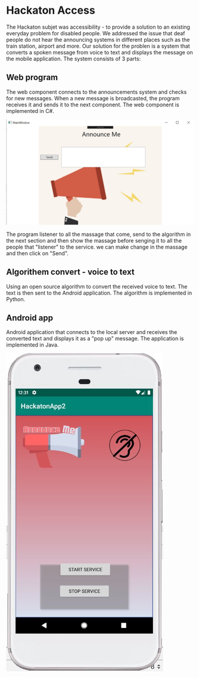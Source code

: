 # Hackaton Access
The Hackaton subjet was accessibility - to provide a solution to an existing everyday problem for disabled people.
We addressed the issue that deaf people do not hear the announcing systems in different places such as the train station, airport and more. Our solution for the problen is a system that converts a spoken message from voice to text and displays the message on the mobile application.
The system consists of 3 parts:

## Web program
The web component connects to the announcements system and checks for new messages. When a new message is broadcasted, the program receives it and sends it to the next component. The web component is implemented in C#.

![](DesHa.JPG)

The program listener to all the massage that come, send to the algorithm in the next section and then show the massage before senging it to all the people that "listener" to the service. 
we can make change in the massage and then click on "Send". 

## Algorithem convert - voice to text
Using an open source algorithm to convert the received voice to text. The text is then sent to the Android application. The algorithm is implemented in Python.

## Android app
Android application that connects to the local server and receives the converted text and displays it as a "pop up" message. The application is implemented in Java.

![](AppHa.JPG)
